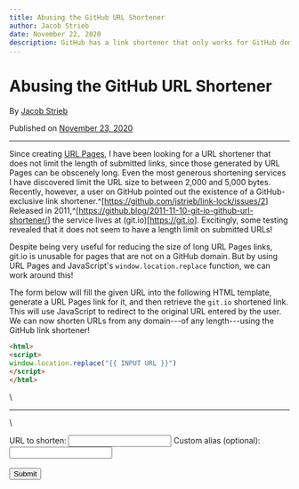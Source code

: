 ```yaml
---
title: Abusing the GitHub URL Shortener
author: Jacob Strieb
date: November 22, 2020
description: GitHub has a link shortener that only works for GitHub domains, but this can be circumvented by using URL Pages and JavaScript redirects.
...
```



# Abusing the GitHub URL Shortener

By [Jacob Strieb](https://jstrieb.github.io)

Published on [November 23, 2020](/posts/git-io/)

---

Since creating [URL Pages](https://github.com/jstrieb/urlpages), I have been
looking for a URL shortener that does not limit the length of submitted links,
since those generated by URL Pages can be obscenely long. Even the most
generous shortening services I have discovered limit the URL size to between
2,000 and 5,000 bytes. Recently, however, a user on GitHub pointed out the
existence of a GitHub-exclusive link
shortener.^[<https://github.com/jstrieb/link-lock/issues/2>]
Released in
2011,^[<https://github.blog/2011-11-10-git-io-github-url-shortener/>] the
service lives at (git.io)[https://git.io]. Excitingly, some testing revealed
that it does not seem to have a length limit on submitted URLs!

Despite being very useful for reducing the size of long URL Pages links, git.io
is unusable for pages that are not on a GitHub domain. But by using URL Pages
and JavaScript's `window.location.replace` function, we can work around this!

The form below will fill the given URL into the following HTML template,
generate a URL Pages link for it, and then retrieve the `git.io` shortened
link. This will use JavaScript to redirect to the original URL entered by the
user. We can now shorten URLs from any domain---of any length---using the
GitHub link shortener!

``` html
<html>
<script>
window.location.replace("{{ INPUT URL }}")
</script>
</html>
```

\

---

\

<script src="//jstrieb.github.io/urlpages/b64.js"></script>
<script src="//jstrieb.github.io/urlpages/api.js"></script>

<form class="contact-form" onsubmit="shorten(this); return false;"
method="post">
  <label for="orig_url">URL to shorten:</label>
  <input name="orig_url" type="text" />
  <input name="url" type="hidden" />
  <label for="url">Custom alias (optional):</label>
  <input name="code" type="text" />
  <a id="alert" class="alert"></a><br /><br />
  <button>Submit</button>
</form>

<script>
let api = apiVersions[LATEST_API_VERSION];

function error(message) {
  const alert = document.querySelector("#alert");
  alert.innerText = message;
  try {
    new URL(message);
    alert.href = message;
  } catch (err) {
    alert.href = "";
  }
  alert.style.opacity = 1;
}

function shorten(form) {
  let orig_url = form.elements['orig_url'].value;
  try {
    new URL(orig_url);
  } catch (err) {
    error("Bad URL");
    return;
  }

  let pageData = `
<html>
<scr` + `ipt>
window.location.replace("${orig_url}")
</scr` + `ipt>
</html>
`;
  let url = api.getViewLink(pageData);
  console.log(url);
  let formData = new FormData(form);
  formData.delete("orig_url");
  if (!formData.get("code")) formData.delete("code");
  formData.set("url", url);
  // fetch("https://git.io/", {
  fetch("https://cors.jstrieb.workers.dev/https://git.io/", {
    "body": formData,
    "method": "POST"
  })
  .then(r => {
    if (r.status >= 400)
      return error("Error! Possibly, the alias is already in use!");
    r.headers.forEach(console.log)
    let short = r.headers.get("location");
    console.log(r);
    console.log(short);
    console.log(r.headers);
    error(short);
    // setTimeout(() => alert.style.opacity = 0, 5000);
  })
  .catch(error);
}
</script>

